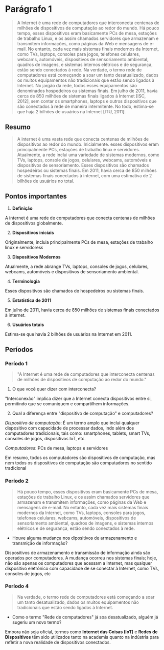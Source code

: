 # Parágrafo 1

> A Internet é uma rede de computadores que interconecta centenas de milhões de dispositivos de computação ao redor do mundo. Há pouco tempo, esses dispositivos eram basicamente PCs de mesa, estações de trabalho Linux, e os assim chamados servidores que armazenam e transmitem informações, como páginas da Web e mensagens de e-mail. No entanto, cada vez mais sistemas finais modernos da Internet, como TVs, laptops, consoles para jogos, telefones celulares, webcams, automóveis, dispositivos de sensoriamento ambiental, quadros de imagens, e sistemas internos elétricos e de segurança, estão sendo conectados à rede. Na verdade, o termo rede de computadores está começando a soar um tanto desatualizado, dados os muitos equipamentos não tradicionais que estão sendo ligados à Internet. No jargão da rede, todos esses equipamentos são denominados hospedeiros ou sistemas finais. Em julho de 2011, havia cerca de 850 milhões de sistemas finais ligados à Internet [ISC, 2012], sem contar os smartphones, laptops e outros dispositivos que são conectados à rede de maneira intermitente. No todo, estima-se que haja 2 bilhões de usuários na Internet [ITU, 2011].

## Resumo

> A internet é uma vasta rede que conecta centenas de milhões de dispositivos ao redor do mundo. Inicialmente. esses dispositivos eram principalmente PCs, estações de trabalho linux e servidores. Atualmente, a rede inclui uma variedade de sistemas modernos, como TVs, laptops, console de jogos, celulares, webcams, automóveis e dispositivos de sensoriamento. Esses dispositivos são chamados hospedeiros ou sistemas finais. Em 2011, havia cerca de 850 milhões de sistemas finais conectados à internet, com uma estimativa de 2 bilhões de usuários no total.

## Pontos importantes

1. **Definição**

A internet é uma rede de computadores que conecta centenas de milhões de dispositivos globalmente.

2. **Dispositivos iniciais**
   
Originalmente, incluia principalmente PCs de mesa, estações de trabalho linux e servidoress   

3. **Dispositivos Modernos** 

Atualmente, a rede abrange TVs, laptops, consoles de jogos, celulares, webcams, automóveis e dispositivos de sensoriamento ambiental.

4. **Terminologia**

Esses dispositivos são chamados de hospedeiros ou sistemas finais.

5. **Estatística de 2011**

Em julho de 2011, havia cerca de 850 milhões de sistemas finais conectados à internet.
   
6. **Usuários totais**

Estima-se que havia 2 bilhões de usuários na Internet em 2011.

## Períodos

### Período 1

> "A Internet é uma rede de computadores que interconecta centenas de milhões de dispositivos de computação ao redor do mundo."

1. O que você quer dizer com interconecta?
  
"Interconexão" implica dizer que a Internet conecta dispositivos entre si, permitindo que se comuniquem e compartilhem informações.

2. Qual a diferença entre "dispositivo de computação" e computadores?
   
*Dispositivo de computação*: É um termo amplo que inclui qualquer dispositivo com capacidade de processar dados, indo além dos computadores tradicionais, tais como: smartphones, tablets, smart TVs, consoles de jogos, dispositivos IoT, etc.

*Computadores*: PCs de mesa, laptops e servidores

Em resumo, todos os computadores são dispositivos de computação, mas nem todos os dispositivos de computação são computadores no sentido tradicional

### Período 2

> Há pouco tempo, esses dispositivos eram basicamente PCs de mesa, estações de trabalho Linux, e os assim chamados servidores que armazenam e transmitem informações, como páginas da Web e mensagens de e-mail. No entanto, cada vez mais sistemas finais modernos da Internet, como TVs, laptops, consoles para jogos, telefones celulares, webcams, automóveis, dispositivos de sensoriamento ambiental, quadros de imagens, e sistemas internos elétricos e de segurança, estão sendo conectados à rede.

* Houve alguma mudança nos dipositivos de armazenamento e transmição de informação?

Dispositivos de armazenamento e transmissão de informação ainda são operados por computadores. A mudança ocorreu nos sistemas finais; hoje, não são apenas os computadores que acessam a Internet, mas qualquer dispositivo eletrônico com capacidade de se conectar à Internet, como TVs, consoles de jogos, etc

### Período 4

> Na verdade, o termo rede de computadores está começando a soar um tanto desatualizado, dados os muitos equipamentos não tradicionais que estão sendo ligados à Internet.

* Como o termo "Rede de computadores" já soa desatualizado, alguém já sugeriu um novo termo?

Embora não seja oficial, termos como **Internet das Coisas (IoT)** e **Redes de Dispositivos** têm sido utilizados tanto na academia quanto na indústria para refletir a nova realidade de dispositivos conectados.